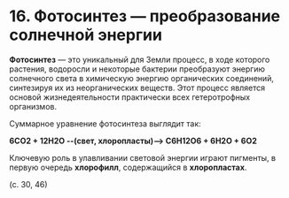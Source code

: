 # 16. Фотосинтез — преобразование солнечной энергии

**Фотосинтез** — это уникальный для Земли процесс, в ходе которого растения, водоросли и некоторые бактерии преобразуют энергию солнечного света в химическую энергию органических соединений, синтезируя их из неорганических веществ. Этот процесс является основой жизнедеятельности практически всех гетеротрофных организмов.

Суммарное уравнение фотосинтеза выглядит так:

**6СО2 + 12Н2О --(свет, хлоропласты)--> С6Н12О6 + 6Н2О + 6О2**

Ключевую роль в улавливании световой энергии играют пигменты, в первую очередь **хлорофилл**, содержащийся в **хлоропластах**.

(с. 30, 46)
